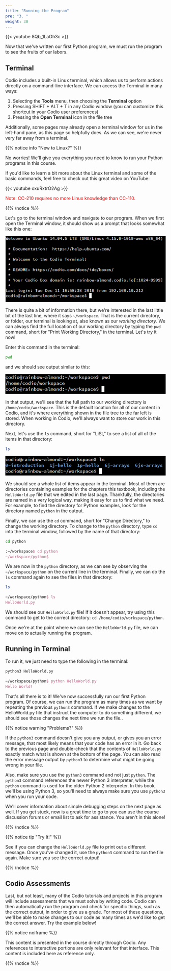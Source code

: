 ```yaml
---
title: "Running the Program"
pre: "3. "
weight: 30
---
```


{{< youtube 8Qb_1LaOh3c  >}}

<!-- TODO Update Video -->
<!-- OLD [Video Materials]({{% relref "./video" %}}) -->
<!-- TODO Update Screenshots -->

Now that we've written our first Python program, we must run the program to see the fruits of our labors. 

## Terminal

Codio includes a built-in Linux terminal, which allows us to perform actions directly on a command-line interface. We can access the Terminal in many ways:

1. Selecting the **Tools** menu, then choosing the **Terminal** option
1. Pressing SHIFT + ALT + T in any Codio window (you can customize this shortcut in your Codio user preferences)
1. Pressing the **Open Terminal** icon in the file tree

Additionally, some pages may already open a terminal window for us in the left-hand pane, as this page so helpfully does. As we can see, we're never very far away from a terminal.

{{% notice info "New to Linux?" %}}

No worries! We'll give you everything you need to know to run your Python programs in this course.

If you'd like to learn a bit more about the Linux terminal and some of the basic commands, feel free to check out this great video on YouTube:

{{< youtube oxuRxtrO2Ag  >}}

<p style ="color:red">Note: CC-210 requires no  more Linux knowledge than CC-110.</p>

{{% /notice %}}

Let's go to the terminal window and navigate to our program. When we first open the Terminal window, it should show us a prompt that looks somewhat like this one: 

![Initial Terminal View](/images/01-oop/1.3.j.3.terminal1.png)

There is quite a bit of information there, but we're interested in the last little bit of the last line, where it says `~/workspace`. That is the current directory, or folder, our terminal is looking at, also known as our _working directory_. We can always find the full location of our working directory by typing the `pwd` command, short for "Print Working Directory," in the terminal. Let's try it now!

Enter this command in the terminal:

```bash
pwd
```

and we should see output similar to this:

![pwd Command Output](/images/01-oop/1.3.j.3.pwd.png)

In that output, we'll see that the full path to our working directory is `/home/codio/workspace`. This is the default location for all of our content in Codio, and it's where everything shown in the file tree to the far left is stored. When working in Codio, we'll always want to store our work in this directory.

Next, let's use the `ls` command, short for "LiSt," to see a list of all of the items in that directory:

```bash
ls
```

![ls Command Output](/images/01-oop/1.3.j.3.ls.png)

We should see a whole list of items appear in the terminal. Most of them are directories containing examples for the chapters this textbook, including the `HelloWorld.py` file that we edited in the last page. Thankfully, the directories are named in a very logical way, making it easy for us to find what we need. For example, to find the directory for Python examples, look for the directory named `python` in the output.  

Finally, we can use the `cd` command, short for "Change Directory," to change the working directory. To change to the `python` directory, type `cd` into the terminal window, followed by the name of that directory:

```bash
cd python
```

```tex
:~/workspace$ cd python
~/workspace/python$ 
```

We are now in the `python` directory, as we can see by observing the `~/workspace/python` on the current line in the terminal. Finally, we can do the `ls` command again to see the files in that directory:

```bash
ls
```


```tex
~/workspace/python$ ls
HelloWorld.py
```


We should see our `HelloWorld.py` file! If it doesn't appear, try using this command to get to the correct directory: `cd /home/codio/workspace/python`. 

Once we're at the point where we can see the `HelloWorld.py` file, we can move on to actually running the program.

## Running in Terminal

To run it, we just need to type the following in the terminal:

```bash
python3 HelloWorld.py
```


```tex
~/workspace/python$ python HelloWorld.py
Hello World!
```

That's all there is to it! We've now successfully run our first Python program. Of course, we can run the program as many times as we want by repeating the previous `python3` command. If we make changes to the HelloWorld.py file that instruct the computer to do something different, we should see those changes the next time we run the file.. 

{{% notice warning "Problems?" %}}

If the `python3` command doesn't give you any output, or gives you an error message, that most likely means that your code has an error in it. Go back to the previous page and double-check that the contents of `HelloWorld.py` exactly match what is shown at the bottom of the page. You can also read the error message output by `python3` to determine what might be going wrong in your file.

Also, make sure you use the `python3` command and not just `python`. The `python3` command references the newer Python 3 interpreter, while the `python` command is used for the older Python 2 interpreter. In this book, we'll be using Python 3, so you'll need to always make sure you use `python3` when you run your code.

We'll cover information about simple debugging steps on the next page as well. If you get stuck, now is a great time to go to you can use the course discussion forums or email list to ask for assistance. You aren't in this alone!

{{% /notice %}}

{{% notice tip "Try It!" %}}

See if you can change the `HelloWorld.py` file to print out a different message. Once you've changed it, use the `python3` command to run the file again. Make sure you see the correct output! 

{{% /notice %}}

## Codio Assessments

Last, but not least, many of the Codio tutorials and projects in this program will include assessments that we must solve by writing code. Codio can then automatically run the program and check for specific things, such as the correct output, in order to give us a grade. For most of these questions, we'll be able to make changes to our code as many times as we'd like to get the correct answer. Try the example below! 

{{% notice noiframe %}}

This content is presented in the course directly through Codio. Any references to interactive portions are only relevant for that interface. This content is included here as reference only. 

{{% /notice %}}
